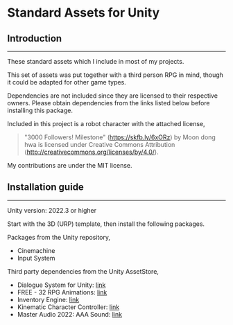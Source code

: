# Standard Assets for Unity

## Introduction
---------------

These standard assets which I include in most of my projects.

This set of assets was put together with a third person RPG in mind, though it could be adapted for other game types.

Dependencies are not included since they are licensed to their respective owners. Please obtain dependencies from the links listed below before installing this package.

Included in this project is a robot character with the attached license,

> "3000 Followers! Milestone" (https://skfb.ly/6xORz) by Moon dong hwa is licensed under Creative Commons Attribution (http://creativecommons.org/licenses/by/4.0/).

My contributions are under the MIT license.

## Installation guide
---------------------

Unity version: 2022.3 or higher

Start with the 3D (URP) template, then install the following packages.

Packages from the Unity repository,

- Cinemachine
- Input System

Third party dependencies from the Unity AssetStore,

- Dialogue System for Unity: [link](https://assetstore.unity.com/packages/tools/behavior-ai/dialogue-system-for-unity-11672)
- FREE - 32 RPG Animations: [link](https://assetstore.unity.com/packages/3d/animations/free-32-rpg-animations-215058)
- Inventory Engine: [link](https://assetstore.unity.com/packages/tools/utilities/inventory-engine-95550)
- Kinematic Character Controller: [link](https://assetstore.unity.com/packages/tools/physics/kinematic-character-controller-99131)
- Master Audio 2022: AAA Sound: [link](https://assetstore.unity.com/packages/tools/audio/master-audio-2022-aaa-sound-212962)